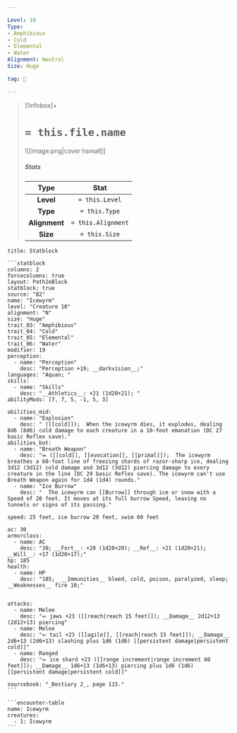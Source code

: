 ```yaml
---

Level: 10
Type:
- Amphibious
- Cold
- Elemental
- Water
Alignment: Neutral
Size: Huge

tag: 👹

---
```


> [!infobox]+
> #  `= this.file.name`
> ![[image.png|cover hsmall]]
> ##### Stats
> Type | Stat |
> :---:|:---:|
> **Level** | `= this.Level` |
> **Type** | `= this.Type` |
> **Alignment** | `= this.Alignment` |
> **Size** | `= this.Size` |



````ad-info
title: Statblock

```statblock
columns: 2
forcecolumns: true
layout: Path2eBlock
statblock: true
source: "B2"
name: "Icewyrm"
level: "Creature 10"
alignment: "N"
size: "Huge"
trait_03: "Amphibious"
trait_04: "Cold"
trait_05: "Elemental"
trait_06: "Water"
modifier: 19
perception:
  - name: "Perception"
    desc: "Perception +19; __darkvision__;"
languages: "Aquan; "
skills:
  - name: "Skills"
    desc: "__Athletics__: +21 (1d20+21); "
abilityMods: [7, 7, 5, -1, 5, 3]

abilities_mid:
  - name: "Explosion"
    desc: " ([[cold]]);  When the icewyrm dies, it explodes, dealing 8d6 (8d6) cold damage to each creature in a 10-foot emanation (DC 27 basic Reflex save)."
abilities_bot:
  - name: "Breath Weapon"
    desc: "⬺ ([[cold]], [[evocation]], [[primal]]);  The icewyrm breathes a 60-foot line of freezing shards of razor-sharp ice, dealing 3d12 (3d12) cold damage and 3d12 (3d12) piercing damage to every creature in the line (DC 29 basic Reflex save). The icewyrm can't use Breath Weapon again for 1d4 (1d4) rounds."
  - name: "Ice Burrow"
    desc: "  The icewyrm can [[Burrow]] through ice or snow with a Speed of 20 feet. It moves at its full burrow Speed, leaving no tunnels or signs of its passing."

speed: 25 feet, ice burrow 20 feet, swim 60 feet

ac: 30
armorclass:
  - name: AC
    desc: "30; __Fort__: +20 (1d20+20); __Ref__: +21 (1d20+21); __Will__: +17 (1d20+17);"
hp: 185
health:
  - name: HP
    desc: "185;  __Immunities__ bleed, cold, poison, paralyzed, sleep; __Weaknesses__ fire 10;"


attacks:
  - name: Melee
    desc: "⬻ jaws +23 ([[reach|reach 15 feet]]); __Damage__ 2d12+13 (2d12+13) piercing"
  - name: Melee
    desc: "⬻ tail +23 ([[agile]], [[reach|reach 15 feet]]); __Damage__ 2d6+13 (2d6+13) slashing plus 1d6 (1d6) [[persistent damage|persistent cold]]"
  - name: Ranged
    desc: "⬻ ice shard +23 ([[range increment|range increment 60 feet]]); __Damage__ 1d6+13 (1d6+13) piercing plus 1d6 (1d6) [[persistent damage|persistent cold]]"

sourcebook: "_Bestiary 2_, page 115."
```

```encounter-table
name: Icewyrm
creatures:
  - 1: Icewyrm
```

````


